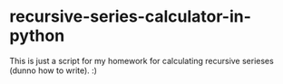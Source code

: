 # recursive-series-calculator-in-python

This is just a script for my homework for calculating recursive serieses (dunno how to write). :)

